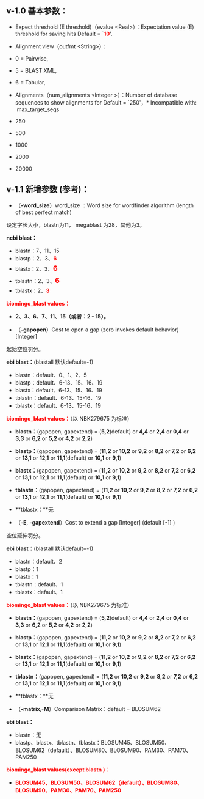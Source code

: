 ## v-1.0 基本参数：
*   Expect threshold (E threshold)（evalue &lt;Real&gt;）：Expectation value (E) threshold for saving hits Default = `**<font color="#ff0000">10</font>**'.
*   Alignment view（outfmt &lt;String&gt;）：

   *   0 = Pairwise,
   *   5 = BLAST XML,
   *   6 = Tabular,

*   Alignments（num_alignments &lt;Integer &gt;）：Number of database sequences to show alignments for Default = `250'，* Incompatible with:  max_target_seqs

   *   250
   *   500
   *   1000
   *   2000
   *   20000

## v-1.1 新增参数 (参考)：
*   （**-word_size**）word_size <Integer>：Word size for wordfinder algorithm (length of best perfect match)

   设定字长大小，blastn为11， megablast 为28，其他为3。

   **ncbi blast：**
   *   blastn：7、11、15
   *   blastp：2、3、<font color="#ff0000">**6**</font>
   *   blastx：2、3、<font color="#ff0000" style="font-size: 18.4615px; line-height: 32.0123px;">**6**</font>
   *   tblastn：2、3、<font color="#ff0000" style="font-size: 18.4615px; line-height: 32.0123px;">**6**</font>
   *   tblastx：2、<font color="#ff0000">**3**</font></font>

   <font color="#ff0000">**biomingo_blast values：**</font>
   *   **2、3、6、7、11、15（或者：2 - 15）。**

*   （**-gapopen**）Cost to open a gap (zero invokes default behavior) \[Integer\] 

   起始空位罚分。

   **ebi blast：**(blastall 默认default=-1)

   *   blastn：default、0、1、2、5
   *   blastp：default、6-13、15、16、19
   *   blastx：default、6-13、15、16、19
   *   tblastn：default、6-13、15-16、19
   *   tblastx：default、6-13、15-16、19

   **<font color="#ff0000">biomingo_blast values：</font>**（以 NBK279675 为标准）

   *   **blastn：**(gapopen, gapextend) = (**5,2**(default) or **4,4** or **2,4** or **0,4** or **3,3** or **6,2** or **5,2** or **4,2** or **2,2**)
   *   **blastp：**(gapopen, gapextend) = (**11,2** or **10,2** or **9,2** or **8,2** or **7,2** or **6,2** or **13,1** or **12,1** or **11,1**(default) or **10,1** or **9,1**) 
   *   **blastx：**(gapopen, gapextend) = (**11,2** or **10,2** or **9,2** or **8,2** or **7,2** or **6,2** or **13,1** or **12,1** or **11,1**(default) or **10,1** or **9,1**)
   *   **tblastn：**(gapopen, gapextend) = (**11,2** or **10,2** or **9,2** or **8,2** or **7,2** or **6,2** or **13,1** or **12,1** or **11,1**(default) or **10,1** or **9,1**)
   *   **tblastx：**无
   

*   （**-E**, **-gapextend**）Cost to extend a gap \[Integer\] (default [-1] )

   空位延伸罚分。

   **ebi blast：**(blastall 默认default=-1)

   *   blastn：default、2
   *   blastp：1
   *   blastx：1
   *   tblastn：default、1
   *   tblastx：default、1

   **<font color="#ff0000">biomingo_blast values：</font>**（以 NBK279675 为标准）

   *   **blastn：**(gapopen, gapextend) = (**5,2**(default) or **4,4** or **2,4** or **0,4** or **3,3** or **6,2** or **5,2** or **4,2** or **2,2**)
   *   **blastp：**(gapopen, gapextend) = (**11,2** or **10,2** or **9,2** or **8,2** or **7,2** or **6,2** or **13,1** or **12,1** or **11,1**(default) or **10,1** or **9,1**) 
   *   **blastx：**(gapopen, gapextend) = (**11,2** or **10,2** or **9,2** or **8,2** or **7,2** or **6,2** or **13,1** or **12,1** or **11,1**(default) or **10,1** or **9,1**)
   *   **tblastn：**(gapopen, gapextend) = (**11,2** or **10,2** or **9,2** or **8,2** or **7,2** or **6,2** or **13,1** or **12,1** or **11,1**(default) or **10,1** or **9,1**)
   *   **tblastx：**无

*   （**-matrix**,**-M**）Comparison Matrix：default = BLOSUM62

   **ebi blast：**

   *   blastn：无
   *   blastp、blastx、tblastn、tblastx：BLOSUM45、BLOSUM50、BLOSUM62（default）、BLOSUM80、BLOSUM90、PAM30、PAM70、PAM250

   **<font color="#ff0000">biomingo_blast values(except blastn )：</font>**

   *   <font color="#ff0000">**BLOSUM45、BLOSUM50、BLOSUM62（default）、BLOSUM80、BLOSUM90、PAM30、PAM70、PAM250**</font>

